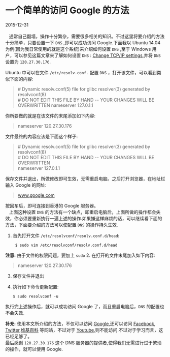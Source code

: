 # 一个简单的访问 Google 的方法            
2015-12-31   <br />           
&nbsp;&nbsp;&nbsp;通常自己翻墙，操作十分繁杂，需要很多相关的知识。不过这里将要介绍的方法十分简单，只要设置一下 `DNS` ,即可以成功访问 Google.下面我以 Ubuntu 14.04 为例(因为我日常使用的就是这个系统)来介绍如何设置 `DNS` ,至于 Windows 用户，可以参见这篇文章来了解如何设置 `DNS` : [Change TCP/IP settings](http://windows.microsoft.com/en-us/windows/change-tcp-ip-settings#1TC=windows-7),并将 `DNS` 设置为 `120.27.30.176`.                        

Ubuntu 中可以在文件 `/etc/resolv.conf.` 配置 `DNS` ，打开该文件，可以看到类似下面的内容:              

> \# Dynamic resolv.conf(5) file for glibc resolver(3) generated by resolvconf(8)          
> \#     DO NOT EDIT THIS FILE BY HAND -- YOUR CHANGES WILL BE OVERWRITTEN
> nameserver 127.0.1.1         

你所要做的就是在该文件的末尾添加如下内容:                

> nameserver 120.27.30.176

文件最终的内容应该是下面这个样子:            

> \# Dynamic resolv.conf(5) file for glibc resolver(3) generated by resolvconf(8)          
> \#     DO NOT EDIT THIS FILE BY HAND -- YOUR CHANGES WILL BE OVERWRITTEN            
> nameserver 127.0.1.1         

保存文件并退出，所做修改即可生效，无需重启电脑。之后打开浏览器，在地址栏输入 Google 的网址:         

> www.google.com

按回车后，即可连接到香港的 Google 服务器。              
&nbsp;&nbsp;&nbsp;上面这种设置 `DNS` 的方法有一个缺点，即重启电脑后，上面所做的操作都会失效，你必须要重新执行一遍上述的操作.如果嫌这样麻烦的话，可以继续看下面的方法，下面要介绍的方法可以使配置 `DNS` 的操作持久生效.           
1. 首先打开文件 `/etc/resolvconf/resolv.conf.d/head`:        

        $ sudo vim /etc/resolvconf/resolv.conf.d/head              

**注意:** 由于文件的权限问题，要加上 `sudo`
2. 在打开的文件末尾加入如下内容:             

> nameserver 120.27.30.176

3. 保存文件并退出
4. 执行如下命令更新配置:         

       $ sudo resolvconf -u    
执行完上述操作后，就可以成功访问 Google 了，而且重启电脑后，`DNS` 的配置也不会失效.           
            
**补充:** 使用本文所介绍的方法，不仅可以访问 [Google](www.google.com),还可以访问 [Facebook](www.facebook.com), [Twitter](www.twitter.com),[维基百科](https://www.wikipedia.org/) 等网站，不过对于 [Youtube](www.youtube.com),则不能访问.不过对于学习而言，这已经足够了。                
最后感谢 `120.27.30.176` 这个 DNS 服务器的提供者,使得我们无需进行过于繁琐的操作，就可以使用 Google.                   

